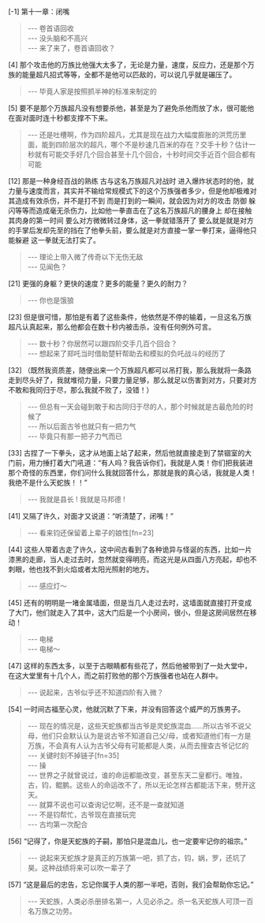 
[-1] 第十一章：闭嘴
>--- 卷首语回收<br>
>--- 没头脑和不高兴<br>
>--- 来了来了，卷首语回收？<br>

[4] 那个攻击他的万族比他强大太多了，无论是力量，速度，反应力，还是那个万族的能量超凡招式等等，全都不是他可以匹敌的，可以说几乎就是碾压了。
>--- 毕竟人家是按照抓半神的标准来制定的<br>

[5] 要不是那个万族超凡没有想要杀他，甚至是为了避免杀他而放了水，很可能他在面对面时连十秒都支撑不下来。
>--- 还是吐槽啊，作为四阶超凡，尤其是现在战力大幅度膨胀的洪荒历里面，能到四阶层次的超凡，哪个不是秒速几百米的存在？交手十秒？估计一秒就有可能交手好几个回合甚至十几个回合，十秒时间交手近百个回合都有可能<br>

[12] 那是一种身经百战的熟练 古与这名万族超凡对战时 进入爆炸状态时的他，就力量与速度而言，其实并不输给常规模式下的这个万族强者多少，但是他却极难对其造成有效杀伤，并不是打不到 而是打到的一瞬间，就会因为对方的攻击 防御 躲闪等等而造成毫无杀伤力，比如他一拳直击在了这名万族超凡的腰身上 却在接触其肉身的第一时间 要么对方微微转过身体，这一拳就错落开了 要么就是就是对方的手掌后发却先至的挡在了他拳头前，要么就是对方直接一掌一拳打来，逼得他只能躲避 这一拳就无法打实了。
>--- 理论上带入微了传奇以下无伤无敌<br>
>--- 见闻色？<br>

[21] 更强的身躯？更快的速度？更多的能量？更久的耐力？
>--- 你也是饿狼<br>

[23] 但是很可惜，那怕是有着了这些条件，他依然是不停的输着，一旦这名万族超凡认真起来，那么他都会在数十秒内被击杀，没有任何例外可言。
>--- 数十秒？你居然可以跟四阶交手几百个回合？<br>
>--- 想起来了郑吒当时借助楚轩帮助去和模拟的负吒战斗的经历了<br>

[32] （既然我资质差，随便出来一个万族超凡都可以吊打我，那么我就将一条路走到尽头好了，我就堆彻力量，只要力量足够，那么就足以伤害到对方，只要对方不敢和我同归于尽，那么我就不败了，没错！）
>--- 但总有一天会碰到敢于和古同归于尽的人，那个时候就是古最危险的时候了<br>
>--- 所以后面古爷也就只有一把力气<br>
>--- 毕竟只有那一把子力气而已<br>

[33] 古捏了一下拳头，这才从地面上站了起来，然后他就直接走到了禁锢室的大门前，用力捶打着大门吼道：“有人吗？我告诉你们，我就是人类！你们把我装进那个奇怪的东西里，你们问什么我就回答什么，那就是我的真心话，我就是人类！我绝不是什么天蛇族！！”
>--- 我就是县长 ! 我就是马邦德 !<br>

[41] 又隔了许久，对面才又说道：“听清楚了，闭嘴！”
>--- 看来钧还保留着上辈子的娘性[fn=23]<br>

[44] 这些人带着古走了许久，这中间古看到了各种诡异与怪诞的东西，比如一片漆黑的走廊，当人走过去时，忽然就变得明亮，而这光是从四面八方亮起，却也不刺眼，他也找不到火焰或者太阳光照射的地方。
>--- 感应灯～<br>

[45] 还有的明明是一堵金属墙面，但是当几人走过去时，这墙面就直接打开变成了大门，他们就走入了其中，这大门后是一个小房间，很小，但是这房间居然在移动！
>--- 电梯<br>
>--- 电梯～<br>

[47] 这样的东西太多，以至于古眼睛都有些花了，然后他被带到了一处大堂中，在这大堂里有十几个人，而之前打败他的那个万族强者也站在人群中。
>--- 说起来，古爷似乎还不知道四阶有入微？<br>

[54] 一时间古福至心灵，他就沉默了下来，并没有回答这个威严的万族男子。
>--- 现在的情况是，这些天蛇族都当古爷是灵蛇族混血……所以古爷不说父母，他们只会默认认为是说古爷不知道自己父/母，或者知道他们有一方是万族，不会真有人认为古爷父母有可能都是人类，从而去搜查古爷记忆的<br>
>--- 关键时刻不掉链子[fn=35]<br>
>--- 操<br>
>--- 世界之子就曾说过，谁的命运都能改变，甚至东天二皇都行。唯独，古，钧，鲲鹏。这些人的命运改不了，所以无论怎样古都能活下来，劈开这天。<br>
>--- 就算不说也可以查询记忆啊，还不是一查就知道<br>
>--- 不是钧帮忙，古爷现在直接玩完<br>
>--- 古均第一次配合<br>

[56] “记得了，你是天蛇族的子嗣，那怕只是混血儿，也一定要牢记你的祖宗。”
>--- 说起来天蛇族才是真正的万族第一吧，抓了古，钧，娲，罗，还坑了昊。这种战绩将来可以吹一辈子了<br>

[57] “这是最后的忠告，忘记你属于人类的那一半吧，否则，我们会帮助你忘记。”
>--- 天蛇族，人类必杀册排名第一，人见必杀之。杀一名天蛇族人可顶一百名万族之功劳。<br>
